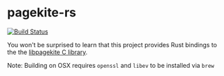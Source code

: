 pagekite-rs
===========
[![Build Status](https://travis-ci.org/fabricedesre/pagekite-rs.svg?branch=master)](https://travis-ci.org/fabricedesre/pagekite-rs)

You won't be surprised to learn that this project provides Rust bindings to the the
[libpagekite C library](https://github.com/pagekite/libpagekite).

Note: Building on OSX requires `openssl` and `libev` to be installed via `brew`
